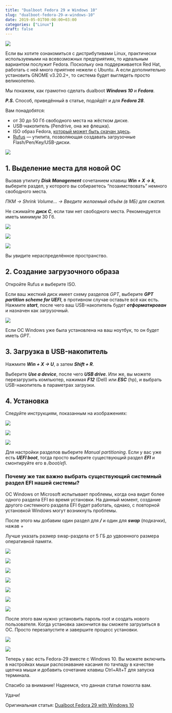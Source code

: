 ```yaml
---
title: "Dualboot Fedora 29 и Windows 10"
slug: "dualboot-fedora-29-и-windows-10"
date: 2019-05-01T00:00:00+03:00
categories: ["Linux"]
draft: false
---
```


![](/posts/dualboot-fedora-29-и-windows-10/shapka9.jpg)

Если вы хотите ознакомиться с дистрибутивами Linux, практически используемыми на всевозможных предприятиях, то идеальным
вариантом послужит Fedora. Поскольку она поддерживается Red Hat, работать с ней много приятнее нежели с Ubuntu. А если
дополнительно установить GNOME v3.20.2+, то система будет выглядеть просто великолепно.

Мы покажем, как грамотно сделать dualboot **_Windows 10_** и **_Fedora_**.

**_P.S._** Способ, приведённый в статье, подойдёт и для **_Fedora 28_**.

Вам понадобятся:

- от 30 до 50 Гб свободного места на жёстком диске.
- USB-накопитель (Pendrive, она же флешка).
- ISO образ Fedora, [который может быть скачан здесь](https://getfedora.org/en/workstation/download/).
- [Rufus](https://rufus.ie/) — утилита, позволяющая создавать загрузочные Flash/Pen/Key/USB-диски.

![](https://c.geeksocket.in/uploads/2016/10/banner-fedora-c.png)

## 1. Выделение места для новой ОС

Вызвав утилиту **_Disk Management_** сочетанием клавиш **_Win + X -> k_**, выберите раздел, у которого вы собираетесь
“позаимствовать” немного свободного места.

_ПКМ -> Shrink Volume… -> Введите желаемый объём (в МБ) для сжатия._

Не сжимайте **_диск C_**, если там нет свободного места. Рекомендуется иметь минимум 30 Гб.

![](https://i.imgur.com/ok9Qjcw.png)

![](https://i.imgur.com/u0oTX8U.png)

![](https://i.imgur.com/Tp2aDEx.png)

Вы увидите нераспределённое пространство.

## 2. Создание загрузочного образа

Откройте Rufus и выберите ISO.

Если ваш жесткий диск имеет схему разделов _GPT_, выберите **_GPT partition scheme for UEFI_**, в противном случае оставьте
всё как есть. Нажмите **_start_**, после чего ваш USB-накопитель будет **_отформатирован_** и назначен как загрузочный.

![](https://c.geeksocket.in/uploads/2016/10/rufus-fedora.png)

Если ОС Windows уже была установлена на ваш ноутбук, то он будет иметь _GPT_.

## 3. Загрузка в USB-накопитель

Нажмите **_Win + X -> U_**, а затем **_Shift + R_**.

Выберите **_Use a device_**, после чего **_USB drive_**. Или же, вы можете перезагрузить компьютер, нажимая **_F12_** (Dell)
или **_ESC_** (hp), и выбрать USB-накопитель в параметрах загрузки.

## 4. Установка

Следуйте инструкциям, показанным на изображениях:

![](https://i.imgur.com/60Tpbhb.png)

![](https://i.imgur.com/atcS5G5.png)

![](https://i.imgur.com/BjCv9bi.png)

Для настройки разделов выберите _Manual partitioning_. Если у вас уже есть **_UEFI boot_**, тогда просто выберите
существующий раздел **_EFI_** и смонтируйте его в _/boot/efi_.

### Почему же так важно выбрать существующий системный раздел EFI нашей системы?

ОС Windows от Microsoft испытывает проблемы, когда она видит более одного раздела EFI во время установки. На данный момент,
создание другого системного раздела EFI будет работать, однако, с повторной установкой Windows могут возникнуть проблемы.

После этого мы добавим один раздел для **_/_** и один для **_swap_** (подкачки), нажав +

Лучше указать размер swap-раздела от 5 ГБ до удвоенного размера оперативной памяти.

![](https://i.imgur.com/l4Nztaa.png)

![](https://i.imgur.com/7AJMcn3.png)

![](https://i.imgur.com/ecsy54X.png)

![](https://i.imgur.com/Q2tR1mU.png)

![](https://i.imgur.com/GEs4saJ.png)

![](https://i.imgur.com/rbntyyZ.png)

![](https://c.geeksocket.in/uploads/2016/10/Screenshot-from-2016-10-18-18-33-29-2.png)

После этого вам нужно установить пароль root и создать нового пользователя. Когда установка закончится вы сможете
загрузиться в ОС. Просто перезапустите и завершите процесс установки.

![](https://c.geeksocket.in/uploads/2016/10/Screenshot-from-2016-10-18-18-41-27.png)

![](https://c.geeksocket.in/uploads/2016/10/Screenshot-from-2016-10-18-18-42-26.png)

Теперь у вас есть Fedora-29 вместе с Windows 10. Вы можете включить в настройках мыши распознавание касания по тачпаду в
качестве щелчка мыши и добавить сочетание клавиш Ctrl+Alt+T для запуска терминала.

Спасибо за внимание! Надеемся, что данная статья помогла вам.

Удачи!

Оригинальная статья: [Dualboot Fedora 29 with Windows 10](https://geeksocket.in/blog/dualboot-fedora-windows/)
